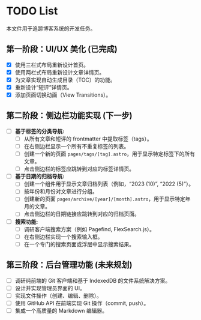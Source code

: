 # TODO List

本文件用于追踪博客系统的开发任务。

## 第一阶段：UI/UX 美化 (已完成)

- [x] 使用三栏式布局重新设计首页。
- [x] 使用两栏式布局重新设计文章详情页。
- [x] 为文章实现自动生成目录（TOC）的功能。
- [x] 重新设计“短评”详情页。
- [x] 添加页面切换动画（View Transitions）。

## 第二阶段：侧边栏功能实现 (下一步)

- [ ] **基于标签的分类导航:**
    - [ ] 从所有文章和短评的 frontmatter 中提取标签（tags）。
    - [ ] 在右侧边栏显示一个所有不重复标签的列表。
    - [ ] 创建一个新的页面 `pages/tags/[tag].astro`，用于显示特定标签下的所有文章。
    - [ ] 点击侧边栏的标签应跳转到对应的标签详情页。
- [ ] **基于日期的归档导航:**
    - [ ] 创建一个组件用于显示文章归档列表（例如，“2023 (10)”, “2022 (5)”）。
    - [ ] 按年份和月份对文章进行分组。
    - [ ] 创建新的页面 `pages/archive/[year]/[month].astro`，用于显示特定年月的文章。
    - [ ] 点击侧边栏的日期链接应跳转到对应的归档页面。
- [ ] **搜索功能:**
    - [ ] 调研客户端搜索方案（例如 Pagefind, FlexSearch.js）。
    - [ ] 在右侧边栏实现一个搜索输入框。
    - [ ] 在一个专门的搜索页面或浮层中显示搜索结果。

## 第三阶段：后台管理功能 (未来规划)

- [ ] 调研纯前端的 Git 客户端和基于 IndexedDB 的文件系统解决方案。
- [ ] 设计并实现管理员界面的 UI。
- [ ] 实现文件操作（创建、编辑、删除）。
- [ ] 使用 GitHub API 在前端实现 Git 操作（commit, push）。
- [ ] 集成一个高质量的 Markdown 编辑器。
